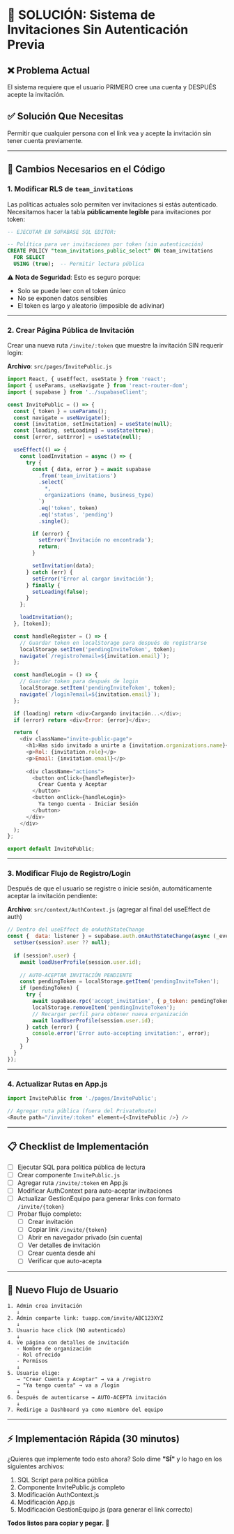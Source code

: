 # 🎯 SOLUCIÓN: Sistema de Invitaciones Sin Autenticación Previa

## ❌ Problema Actual
El sistema requiere que el usuario PRIMERO cree una cuenta y DESPUÉS acepte la invitación.

## ✅ Solución Que Necesitas
Permitir que cualquier persona con el link vea y acepte la invitación sin tener cuenta previamente.

---

## 🔧 Cambios Necesarios en el Código

### 1. Modificar RLS de `team_invitations`

Las políticas actuales solo permiten ver invitaciones si estás autenticado. Necesitamos hacer la tabla **públicamente legible** para invitaciones por token:

```sql
-- EJECUTAR EN SUPABASE SQL EDITOR:

-- Política para ver invitaciones por token (sin autenticación)
CREATE POLICY "team_invitations_public_select" ON team_invitations
  FOR SELECT 
  USING (true);  -- Permitir lectura pública
```

⚠️ **Nota de Seguridad**: Esto es seguro porque:
- Solo se puede leer con el token único
- No se exponen datos sensibles
- El token es largo y aleatorio (imposible de adivinar)

---

### 2. Crear Página Pública de Invitación

Crear una nueva ruta `/invite/:token` que muestre la invitación SIN requerir login:

**Archivo**: `src/pages/InvitePublic.js`

```javascript
import React, { useEffect, useState } from 'react';
import { useParams, useNavigate } from 'react-router-dom';
import { supabase } from '../supabaseClient';

const InvitePublic = () => {
  const { token } = useParams();
  const navigate = useNavigate();
  const [invitation, setInvitation] = useState(null);
  const [loading, setLoading] = useState(true);
  const [error, setError] = useState(null);

  useEffect(() => {
    const loadInvitation = async () => {
      try {
        const { data, error } = await supabase
          .from('team_invitations')
          .select(`
            *,
            organizations (name, business_type)
          `)
          .eq('token', token)
          .eq('status', 'pending')
          .single();

        if (error) {
          setError('Invitación no encontrada');
          return;
        }

        setInvitation(data);
      } catch (err) {
        setError('Error al cargar invitación');
      } finally {
        setLoading(false);
      }
    };

    loadInvitation();
  }, [token]);

  const handleRegister = () => {
    // Guardar token en localStorage para después de registrarse
    localStorage.setItem('pendingInviteToken', token);
    navigate(`/registro?email=${invitation.email}`);
  };

  const handleLogin = () => {
    // Guardar token para después de login
    localStorage.setItem('pendingInviteToken', token);
    navigate(`/login?email=${invitation.email}`);
  };

  if (loading) return <div>Cargando invitación...</div>;
  if (error) return <div>Error: {error}</div>;

  return (
    <div className="invite-public-page">
      <h1>Has sido invitado a unirte a {invitation.organizations.name}</h1>
      <p>Rol: {invitation.role}</p>
      <p>Email: {invitation.email}</p>
      
      <div className="actions">
        <button onClick={handleRegister}>
          Crear Cuenta y Aceptar
        </button>
        <button onClick={handleLogin}>
          Ya tengo cuenta - Iniciar Sesión
        </button>
      </div>
    </div>
  );
};

export default InvitePublic;
```

---

### 3. Modificar Flujo de Registro/Login

Después de que el usuario se registre o inicie sesión, automáticamente aceptar la invitación pendiente:

**Archivo**: `src/context/AuthContext.js` (agregar al final del useEffect de auth)

```javascript
// Dentro del useEffect de onAuthStateChange
const {  data: listener } = supabase.auth.onAuthStateChange(async (_event, session) => {
  setUser(session?.user ?? null);
  
  if (session?.user) {
    await loadUserProfile(session.user.id);
    
    // AUTO-ACEPTAR INVITACIÓN PENDIENTE
    const pendingToken = localStorage.getItem('pendingInviteToken');
    if (pendingToken) {
      try {
        await supabase.rpc('accept_invitation', { p_token: pendingToken });
        localStorage.removeItem('pendingInviteToken');
        // Recargar perfil para obtener nueva organización
        await loadUserProfile(session.user.id);
      } catch (error) {
        console.error('Error auto-accepting invitation:', error);
      }
    }
  }
});
```

---

### 4. Actualizar Rutas en App.js

```javascript
import InvitePublic from './pages/InvitePublic';

// Agregar ruta pública (fuera del PrivateRoute)
<Route path="/invite/:token" element={<InvitePublic />} />
```

---

## 📋 Checklist de Implementación

- [ ] Ejecutar SQL para política pública de lectura
- [ ] Crear componente `InvitePublic.js`
- [ ] Agregar ruta `/invite/:token` en App.js
- [ ] Modificar AuthContext para auto-aceptar invitaciones
- [ ] Actualizar GestionEquipo para generar links con formato `/invite/{token}`
- [ ] Probar flujo completo:
  - [ ] Crear invitación
  - [ ] Copiar link `/invite/{token}`
  - [ ] Abrir en navegador privado (sin cuenta)
  - [ ] Ver detalles de invitación
  - [ ] Crear cuenta desde ahí
  - [ ] Verificar que auto-acepta

---

## 🔗 Nuevo Flujo de Usuario

```
1. Admin crea invitación
   ↓
2. Admin comparte link: tuapp.com/invite/ABC123XYZ
   ↓
3. Usuario hace click (NO autenticado)
   ↓
4. Ve página con detalles de invitación
   - Nombre de organización
   - Rol ofrecido
   - Permisos
   ↓
5. Usuario elige:
   → "Crear Cuenta y Aceptar" → va a /registro
   → "Ya tengo cuenta" → va a /login
   ↓
6. Después de autenticarse → AUTO-ACEPTA invitación
   ↓
7. Redirige a Dashboard ya como miembro del equipo
```

---

## ⚡ Implementación Rápida (30 minutos)

¿Quieres que implemente todo esto ahora? Solo dime **"SÍ"** y lo hago en los siguientes archivos:

1. SQL Script para política pública
2. Componente InvitePublic.js completo
3. Modificación AuthContext.js
4. Modificación App.js
5. Modificación GestionEquipo.js (para generar el link correcto)

**Todos listos para copiar y pegar.** 🚀
